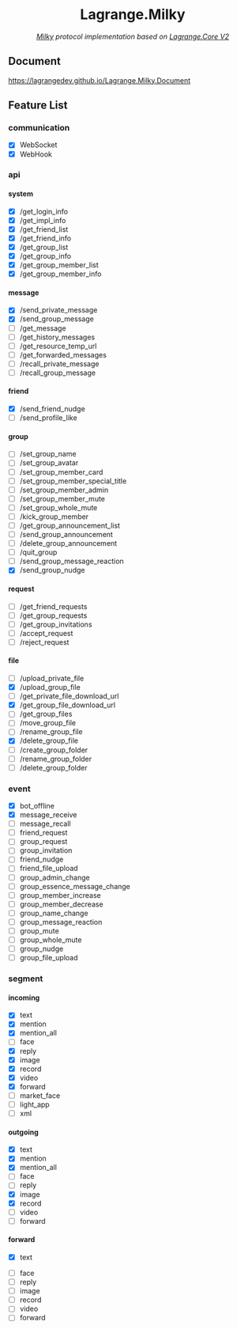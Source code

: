 <div align="center">

# Lagrange.Milky

_[Milky](https://github.com/SaltifyDev/milky) protocol implementation based on [Lagrange.Core V2](https://github.com/LagrangeDev/LagrangeV2)_

</div>

## Document

https://lagrangedev.github.io/Lagrange.Milky.Document

## Feature List

### communication

- [x] WebSocket
- [x] WebHook

### api

#### system

- [x] /get_login_info
- [x] /get_impl_info
- [x] /get_friend_list
- [x] /get_friend_info
- [x] /get_group_list
- [x] /get_group_info
- [x] /get_group_member_list
- [x] /get_group_member_info

#### message

- [x] /send_private_message
- [x] /send_group_message
- [ ] /get_message
- [ ] /get_history_messages
- [ ] /get_resource_temp_url
- [ ] /get_forwarded_messages
- [ ] /recall_private_message
- [ ] /recall_group_message

#### friend

- [x] /send_friend_nudge
- [ ] /send_profile_like

#### group

- [ ] /set_group_name
- [ ] /set_group_avatar
- [ ] /set_group_member_card
- [ ] /set_group_member_special_title
- [ ] /set_group_member_admin
- [ ] /set_group_member_mute
- [ ] /set_group_whole_mute
- [ ] /kick_group_member
- [ ] /get_group_announcement_list
- [ ] /send_group_announcement
- [ ] /delete_group_announcement
- [ ] /quit_group
- [ ] /send_group_message_reaction
- [x] /send_group_nudge

#### request

- [ ] /get_friend_requests
- [ ] /get_group_requests
- [ ] /get_group_invitations
- [ ] /accept_request
- [ ] /reject_request

#### file

- [ ] /upload_private_file
- [x] /upload_group_file
- [ ] /get_private_file_download_url
- [x] /get_group_file_download_url
- [ ] /get_group_files
- [ ] /move_group_file
- [ ] /rename_group_file
- [x] /delete_group_file
- [ ] /create_group_folder
- [ ] /rename_group_folder
- [ ] /delete_group_folder

### event

- [x] bot_offline
- [x] message_receive
- [ ] message_recall
- [ ] friend_request
- [ ] group_request
- [ ] group_invitation
- [ ] friend_nudge
- [ ] friend_file_upload
- [ ] group_admin_change
- [ ] group_essence_message_change
- [ ] group_member_increase
- [ ] group_member_decrease
- [ ] group_name_change
- [ ] group_message_reaction
- [ ] group_mute
- [ ] group_whole_mute
- [ ] group_nudge
- [ ] group_file_upload

### segment

#### incoming

- [x] text
- [x] mention
- [x] mention_all
- [ ] face
- [x] reply
- [x] image
- [x] record
- [x] video
- [x] forward
- [ ] market_face
- [ ] light_app
- [ ] xml

#### outgoing

- [x] text
- [x] mention
- [x] mention_all
- [ ] face
- [ ] reply
- [x] image
- [x] record
- [ ] video
- [ ] forward

#### forward

- [x] text
<!-- - [ ] mention -->
<!-- - [ ] mention_all -->
- [ ] face
- [ ] reply
- [ ] image
- [ ] record
- [ ] video
- [ ] forward